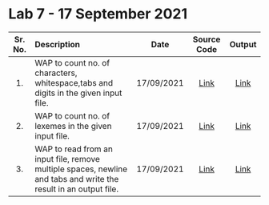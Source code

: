 # Lab 7 - 17 September 2021

| Sr. No. | Description | Date | Source Code | Output |
| :--: | :---- | :--: | :--: | :--: |
| 1. | WAP to count no. of characters, whitespace,tabs and digits in the given input file. | 17/09/2021 | [Link](./count_char_ws_nl/count_char_ws_nl.l) | [Link](./count_char_ws_nl/output.png) |
| 2. | WAP to count no. of lexemes in the given input file. | 17/09/2021 | [Link](./count_lexemes/count_lexemes.l) | [Link](./count_lexemes/output.png) |
| 3. | WAP to read from an input file, remove multiple spaces, newline and tabs and write the result in an output file. | 17/09/2021 | [Link](./remove_ws/remove_ws.l) | [Link](./remove_ws/output.png) |
